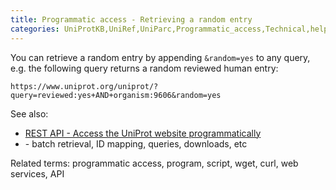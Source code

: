 ```yaml
---
title: Programmatic access - Retrieving a random entry
categories: UniProtKB,UniRef,UniParc,Programmatic_access,Technical,help
---
```


You can retrieve a random entry by appending `&random=yes` to any query, e.g. the following query returns a random reviewed human entry:

    https://www.uniprot.org/uniprot/?query=reviewed:yes+AND+organism:9606&random=yes

See also:

-   [REST API - Access the UniProt website programmatically](http://www.uniprot.org/help/api)
-   \- batch retrieval, ID mapping, queries, downloads, etc

Related terms: programmatic access, program, script, wget, curl, web services, API
